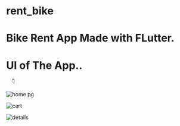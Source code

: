 # rent_bike

#  Bike Rent App Made with FLutter.

# UI of The App..
      
      👇

![home pg](https://github.com/surajmandal99/rent_bike/assets/105273927/43c0f160-d25d-4d87-983b-3fa0328a2e6c)

![cart](https://github.com/surajmandal99/rent_bike/assets/105273927/23faf147-31dd-4be3-bd09-28cca4b3ea82)

![details](https://github.com/surajmandal99/rent_bike/assets/105273927/1fb54e06-eba5-42be-8c67-0409a797fbc6)
